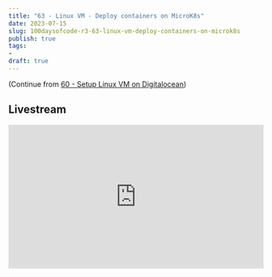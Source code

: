 ```yaml
---
title: "63 - Linux VM - Deploy containers on MicroK8s"
date: 2023-07-15
slug: 100daysofcode-r3-63-linux-vm-deploy-containers-on-microk8s
publish: true
tags:
-  
draft: true
---
```


(Continue from [60 - Setup Linux VM on Digitalocean](1-Projects/100DaysOfCode-R3/60%20-%20Setup%20Linux%20VM%20on%20Digitalocean.md))

## Livestream

<iframe width="100%" style="aspect-ratio: 16 / 9;" src="https://www.youtube.com/embed/PFlLpBuac70" title="YouTube video player" frameborder="0" allow="accelerometer; autoplay; clipboard-write; encrypted-media; gyroscope; picture-in-picture; web-share" allowfullscreen></iframe>

